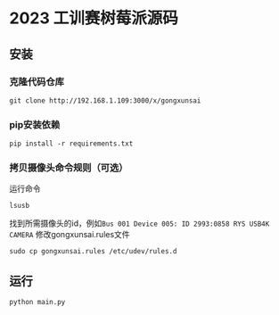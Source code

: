 # 2023 工训赛树莓派源码
## 安装
### 克隆代码仓库
```
git clone http://192.168.1.109:3000/x/gongxunsai
```
### pip安装依赖
```
pip install -r requirements.txt
```
### 拷贝摄像头命令规则（可选）
运行命令
```
lsusb
```
找到所需摄像头的id，例如``Bus 001 Device 005: ID 2993:0858 RYS USB4K CAMERA``
修改gongxunsai.rules文件
```
sudo cp gongxunsai.rules /etc/udev/rules.d
```
## 运行
```
python main.py
```